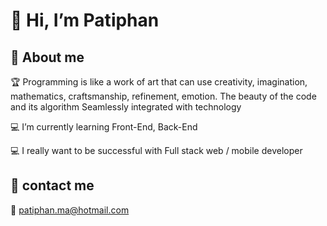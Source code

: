 <h1>👋 Hi, I’m Patiphan</h1>

<h2>📃 About me</h2>

🏆 Programming is like a work of art that can use creativity, imagination, mathematics, craftsmanship, refinement, emotion. The beauty of the code and its algorithm Seamlessly integrated with technology

💻 I’m currently learning Front-End, Back-End

💻 I really want to be successful with Full stack web / mobile developer

<h2>🚩 contact me</h2>
📧 <a href = "mailto: patiphan.ma@hotmail.com">patiphan.ma@hotmail.com</a>

